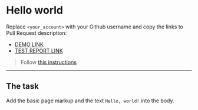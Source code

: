 # Hello world
Replace `<your_account>` with your Github username and copy the links to Pull Request description:
- [DEMO LINK](https://kostya-stasenko.github.io/layout_hello-world/)
- [TEST REPORT LINK](https://kostya-stasenko.github.io/layout_hello-world/report/html_report/)

> Follow [this instructions](https://mate-academy.github.io/layout_task-guideline/#how-to-solve-the-layout-tasks-on-github)
___

## The task 
Add the basic page markup and the text `Hello, world!` into the body.
